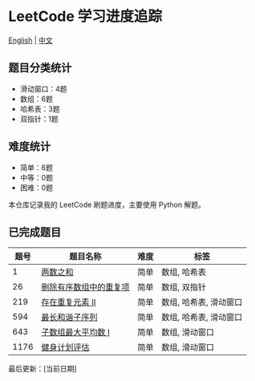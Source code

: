 # LeetCode 学习进度追踪

[English](README.md) | [中文](README_chinese.md)

## 题目分类统计
- 滑动窗口：4题
- 数组：6题
- 哈希表：3题
- 双指针：1题

## 难度统计
- 简单：6题
- 中等：0题
- 困难：0题

本仓库记录我的 LeetCode 刷题进度，主要使用 Python 解题。


## 已完成题目

| 题号 | 题目名称 | 难度 | 标签 |
|------|---------|------|------|
| 1 | [两数之和](./Python/1.two-sum.py) | 简单 | 数组, 哈希表 |
| 26 | [删除有序数组中的重复项](./Python/26.remove-duplicates-from-sorted-array.py) | 简单 | 数组, 双指针 |
| 219 | [存在重复元素 II](./Python/219.contains-duplicate-ii.py) | 简单 | 数组, 哈希表, 滑动窗口 |
| 594 | [最长和谐子序列](./Python/594.%20Longest%20Harmonious%20Subsequence.py) | 简单 | 数组, 哈希表, 滑动窗口 |
| 643 | [子数组最大平均数 I](./Python/643.%20Maximum%20Average%20Subarray%20I.py) | 简单 | 数组, 滑动窗口 |
| 1176 | [健身计划评估](./Python/1176.%20Diet%20Plan%20Performance.py) | 简单 | 数组, 滑动窗口 |

最后更新：[当前日期]